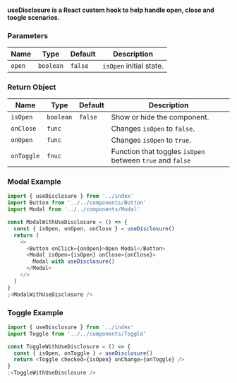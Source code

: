 #### useDisclosure is a React custom hook to help handle open, close and toogle scenarios.

### Parameters

| Name   | Type      | Default | Description             |
| ------ | --------- | ------- | ----------------------- |
| `open` | `boolean` | `false` | `isOpen` initial state. |

### Return Object

| Name       | Type      | Default | Description                                               |
| ---------- | --------- | ------- | --------------------------------------------------------- |
| `isOpen`   | `boolean` | `false` | Show or hide the component.                               |
| `onClose`  | `func`    |         | Changes `isOpen` to `false`.                              |
| `onOpen`   | `func`    |         | Changes `isOpen` to `true`.                               |
| `onToggle` | `fnuc`    |         | Function that toggles `isOpen` between `true` and `false` |

### Modal Example

```js
import { useDisclosure } from '../index'
import Button from '../../components/Button'
import Modal from '../../components/Modal'

const ModalWithUseDisclosure = () => {
  const { isOpen, onOpen, onClose } = useDisclosure()
  return (
    <>
      <Button onClick={onOpen}>Open Modal</Button>
      <Modal isOpen={isOpen} onClose={onClose}>
        Modal with useDisclosure()
      </Modal>
    </>
  )
}
;<ModalWithUseDisclosure />
```

### Toggle Example

```js
import { useDisclosure } from '../index'
import Toggle from '../../components/Toggle'

const ToggleWithUseDisclosure = () => {
  const { isOpen, onToggle } = useDisclosure()
  return <Toggle checked={isOpen} onChange={onToggle} />
}
;<ToggleWithUseDisclosure />
```
